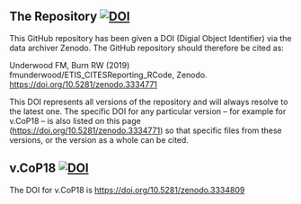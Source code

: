 ## The Repository [![DOI](https://zenodo.org/badge/DOI/10.5281/zenodo.3334771.svg)](https://doi.org/10.5281/zenodo.3334771)

This GitHub repository has been given a DOI (Digial Object Identifier) via the data archiver Zenodo. The GitHub repository should therefore be cited as:

Underwood FM, Burn RW (2019) fmunderwood/ETIS_CITESReporting_RCode, Zenodo. https://doi.org/10.5281/zenodo.3334771 

This DOI represents all versions of the repository and will always resolve to the latest one. The specific DOI for any particular version – for example for v.CoP18 – is also listed on this page (https://doi.org/10.5281/zenodo.3334771) so that specific files from these versions, or the version as a whole can be cited.

## v.CoP18 [![DOI](https://zenodo.org/badge/DOI/10.5281/zenodo.3334809.svg)](https://doi.org/10.5281/zenodo.3334809)
The DOI for v.CoP18 is https://doi.org/10.5281/zenodo.3334809
